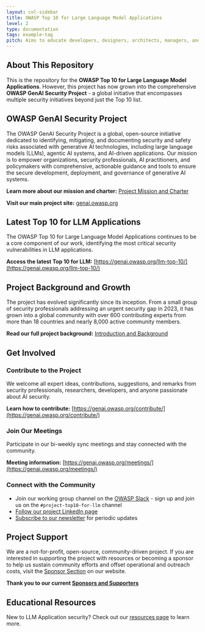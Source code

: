```yaml
---
layout: col-sidebar
title: OWASP Top 10 for Large Language Model Applications
level: 2
type: documentation
tags: example-tag
pitch: Aims to educate developers, designers, architects, managers, and organizations about the potential security risks when deploying and managing Large Language Models (LLMs)
---
```


## About This Repository

This is the repository for the **OWASP Top 10 for Large Language Model Applications**. However, this project has now grown into the comprehensive **OWASP GenAI Security Project** - a global initiative that encompasses multiple security initiatives beyond just the Top 10 list.

## OWASP GenAI Security Project

The OWASP GenAI Security Project is a global, open-source initiative dedicated to identifying, mitigating, and documenting security and safety risks associated with generative AI technologies, including large language models (LLMs), agentic AI systems, and AI-driven applications. Our mission is to empower organizations, security professionals, AI practitioners, and policymakers with comprehensive, actionable guidance and tools to ensure the secure development, deployment, and governance of generative AI systems.

**Learn more about our mission and charter:** [Project Mission and Charter](https://genai.owasp.org/project-mission-and-charter/)

**Visit our main project site:** [genai.owasp.org](https://genai.owasp.org)

## Latest Top 10 for LLM Applications

The OWASP Top 10 for Large Language Model Applications continues to be a core component of our work, identifying the most critical security vulnerabilities in LLM applications.

**Access the latest Top 10 for LLM:** [https://genai.owasp.org/llm-top-10/](https://genai.owasp.org/llm-top-10/)

## Project Background and Growth

The project has evolved significantly since its inception. From a small group of security professionals addressing an urgent security gap in 2023, it has grown into a global community with over 600 contributing experts from more than 18 countries and nearly 8,000 active community members.

**Read our full project background:** [Introduction and Background](https://genai.owasp.org/introduction-genai-security-project/)

## Get Involved

### Contribute to the Project
We welcome all expert ideas, contributions, suggestions, and remarks from security professionals, researchers, developers, and anyone passionate about AI security.

**Learn how to contribute:** [https://genai.owasp.org/contribute/](https://genai.owasp.org/contribute/)

### Join Our Meetings
Participate in our bi-weekly sync meetings and stay connected with the community.

**Meeting information:** [https://genai.owasp.org/meetings/](https://genai.owasp.org/meetings/)

### Connect with the Community
- Join our working group channel on the [OWASP Slack](https://owasp.org/slack/invite) - sign up and join us on the `#project-top10-for-llm` channel
- [Follow our project LinkedIn page](https://www.linkedin.com/company/owasp-top-10-for-large-language-model-applications/)
- [Subscribe to our newsletter](https://llmtop10.beehiiv.com/subscribe) for periodic updates

## Project Support

We are a not-for-profit, open-source, community-driven project. If you are interested in supporting the project with resources or becoming a sponsor to help us sustain community efforts and offset operational and outreach costs, visit the [Sponsor Section](https://genai.owasp.org/sponsorship) on our website.

**Thank you to our current [Sponsors and Supporters](https://genai.owasp.org/supporters/)**

## Educational Resources

New to LLM Application security? Check out our [resources page](https://github.com/OWASP/www-project-top-10-for-large-language-model-applications/wiki/Educational-Resources) to learn more.

